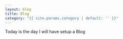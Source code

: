 ```yaml
---
layout: blog
title: Blog
category: "{{ site.params.category | default: '' }}"
---
```

Today is the day I will have setup a Blog